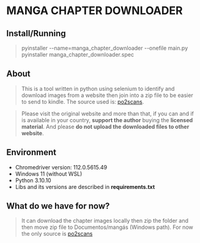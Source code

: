 # MANGA CHAPTER DOWNLOADER

## Install/Running
> pyinstaller --name=manga_chapter_downloader --onefile main.py
pyinstaller manga_chapter_downloader.spec

## About
> This is a tool written in python using selenium to identify and 
download images from a website then join into a zip file
to be easier to send to kindle. The source used is: [po2scans](https://po2scans.com/).

>Please visit the original website and more than that, if you can and
if is available in your country, <b>support the author</b> buying the
<b>licensed material</b>. And please <b>do not upload the downloaded files
to other website</b>.

## Environment
- Chromedriver version: 112.0.5615.49
- Windows 11 (without WSL)
- Python 3.10.10
- Libs and its versions are described in <b>requirements.txt</b>

## What do we have for now?
> It can download the chapter images locally then zip the folder
and then move zip file to Documentos/mangás (Windows path). For
now the only source is [po2scans](https://po2scans.com/)
